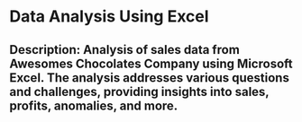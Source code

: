 # Data Analysis Using Excel

## Description: Analysis of sales data from Awesomes Chocolates Company using Microsoft Excel. The analysis addresses various questions and challenges, providing insights into sales, profits, anomalies, and more.
